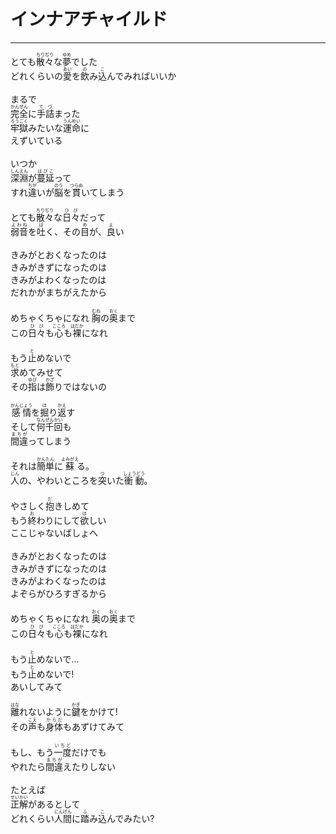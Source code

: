 # インナアチャイルド
---
<lyric>
とても<ruby>散々<rt>ちりぢり</rt></ruby>な<ruby>夢<rt>ゆめ</rt></ruby>でした<br/>
どれくらいの<ruby>愛<rt>あい</rt></ruby>を<ruby>飲<rt>の</rt></ruby>み<ruby>込<rt>こ</rt></ruby>んでみればいいか<br/>
<br/>
まるで<br/>
<ruby>完全<rt>かんぜん</rt></ruby>に<ruby>手詰<rt>てづ</rt></ruby>まった<br/>
<ruby>牢獄<rt>ろうごく</rt></ruby>みたいな<ruby>運命<rt>うんめい</rt></ruby>に<br/>
えずいている<br/>
<br/>
いつか<br/>
<ruby>深淵<rt>しんえん</rt></ruby>が<ruby>蔓延<rt>はびこ</rt></ruby>って<br/>
すれ<ruby>違<rt>ちが</rt></ruby>いが<ruby>脳<rt>のう</rt></ruby>を<ruby>貫<rt>つらぬ</rt></ruby>いてしまう<br/>
<br/>
とても<ruby>散々<rt>ちりぢり</rt></ruby>な<ruby>日々<rt>ひび</rt></ruby>だって<br/>
<ruby>弱音<rt>よわね</rt></ruby>を<ruby>吐<rt>は</rt></ruby>く、その<ruby>目<rt>め</rt></ruby>が、<ruby>良<rt>よ</rt></ruby>い<br/>
<br/>
きみがとおくなったのは<br/>
きみがきずになったのは<br/>
きみがよわくなったのは<br/>
だれかがまちがえたから<br/>
<br/>
めちゃくちゃになれ <ruby>胸<rt>むね</rt></ruby>の<ruby>奥<rt>おく</rt></ruby>まで<br/>
この<ruby>日々<rt>ひび</rt></ruby>も<ruby>心<rt>こころ</rt></ruby>も<ruby>裸<rt>はだか</rt></ruby>になれ<br/>
<br/>
もう<ruby>止<rt>と</rt></ruby>めないで<br/>
<ruby>求<rt>もと</rt></ruby>めてみせて<br/>
その<ruby>指<rt>ゆび</rt></ruby>は<ruby>飾<rt>かざ</rt></ruby>りではないの<br/>
<br/>
<ruby>感情<rt>かんじょう</rt></ruby>を<ruby>掘<rt>ほ</rt></ruby>り<ruby>返<rt>かえ</rt></ruby>す<br/>
そして<ruby>何千回<rt>なんぜんかい</rt></ruby>も<br/>
<ruby>間違<rt>まちが</rt></ruby>ってしまう<br/>
<br/>
それは<ruby>簡単<rt>かんたん</rt></ruby>に<ruby>蘇<rt>よみがえ</rt></ruby>る。<br/>
<ruby>人<rt>じん</rt></ruby>の、やわいところを<ruby>突<rt>つ</rt></ruby>いた<ruby>衝動<rt>しょうどう</rt></ruby>。<br/>
<br/>
やさしく<ruby>抱<rt>だ</rt></ruby>きしめて<br/>
もう<ruby>終<rt>お</rt></ruby>わりにして<ruby>欲<rt>ほ</rt></ruby>しい<br/>
ここじゃないばしょへ<br/>
<br/>
きみがとおくなったのは<br/>
きみがきずになったのは<br/>
きみがよわくなったのは<br/>
よぞらがひろすぎるから<br/>
<br/>
めちゃくちゃになれ <ruby>奥<rt>おく</rt></ruby>の<ruby>奥<rt>おく</rt></ruby>まで<br/>
この<ruby>日々<rt>ひび</rt></ruby>も<ruby>心<rt>こころ</rt></ruby>も<ruby>裸<rt>はだか</rt></ruby>になれ<br/>
<br/>
もう<ruby>止<rt>と</rt></ruby>めないで…<br/>
もう<ruby>止<rt>と</rt></ruby>めないで!<br/>
あいしてみて<br/>
<br/>
<ruby>離<rt>はな</rt></ruby>れないように<ruby>鍵<rt>かぎ</rt></ruby>をかけて!<br/>
その<ruby>声<rt>こえ</rt></ruby>も<ruby>身体<rt>からだ</rt></ruby>もあずけてみて<br/>
<br/>
もし、もう<ruby>一度<rt>いちど</rt></ruby>だけでも<br/>
やれたら<ruby>間違<rt>まちが</rt></ruby>えたりしない<br/>
<br/>
たとえば<br/>
<ruby>正解<rt>せいかい</rt></ruby>があるとして<br/>
どれくらい<ruby>人間<rt>にんげん</rt></ruby>に<ruby>踏<rt>ふ</rt></ruby>み<ruby>込<rt>こ</rt></ruby>んでみたい?<br/>
</lyric>
